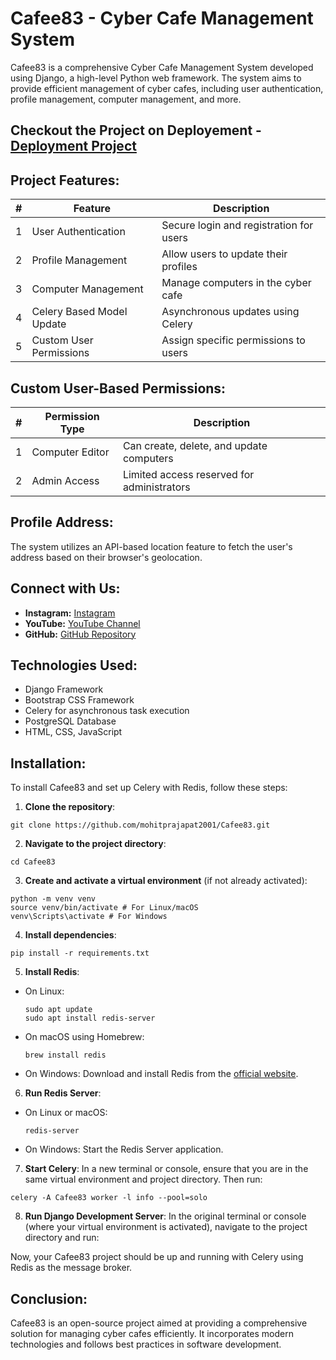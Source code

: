 # Cafee83 - Cyber Cafe Management System

Cafee83 is a comprehensive Cyber Cafe Management System developed using Django, a high-level Python web framework. The system aims to provide efficient management of cyber cafes, including user authentication, profile management, computer management, and more.

## Checkout the Project on Deployement - [Deployment Project](https://cafee83.pythonanywhere.com/home/)


## Project Features:
| # | Feature                  | Description                                    |
|---|--------------------------|------------------------------------------------|
| 1 | User Authentication      | Secure login and registration for users        |
| 2 | Profile Management       | Allow users to update their profiles           |
| 3 | Computer Management      | Manage computers in the cyber cafe             |
| 4 | Celery Based Model Update | Asynchronous updates using Celery            |
| 5 | Custom User Permissions | Assign specific permissions to users            |

## Custom User-Based Permissions:
| # | Permission Type   | Description                               |
|---|-------------------|-------------------------------------------|
| 1 | Computer Editor   | Can create, delete, and update computers |
| 2 | Admin Access      | Limited access reserved for administrators|

## Profile Address:
The system utilizes an API-based location feature to fetch the user's address based on their browser's geolocation.

## Connect with Us:
- **Instagram:** [Instagram](https://www.instagram.com/itsmohit.codes/)
- **YouTube:** [YouTube Channel](https://www.youtube.com/@itsmohitcodes)
- **GitHub:** [GitHub Repository](https://github.com/mohitprajapat2001)

## Technologies Used:
- Django Framework
- Bootstrap CSS Framework
- Celery for asynchronous task execution
- PostgreSQL Database
- HTML, CSS, JavaScript

## Installation:
To install Cafee83 and set up Celery with Redis, follow these steps:

1. **Clone the repository**:
```
git clone https://github.com/mohitprajapat2001/Cafee83.git
```

2. **Navigate to the project directory**:
```
cd Cafee83
```

3. **Create and activate a virtual environment** (if not already activated):
```
python -m venv venv
source venv/bin/activate # For Linux/macOS
venv\Scripts\activate # For Windows
```

4. **Install dependencies**:
```
pip install -r requirements.txt
```

5. **Install Redis**:
- On Linux:
  ```
  sudo apt update
  sudo apt install redis-server
  ```
- On macOS using Homebrew:
  ```
  brew install redis
  ```
- On Windows:
  Download and install Redis from the [official website](https://redis.io/download).

6. **Run Redis Server**:
- On Linux or macOS:
  ```
  redis-server
  ```
- On Windows:
  Start the Redis Server application.

7. **Start Celery**:
In a new terminal or console, ensure that you are in the same virtual environment and project directory. Then run:
```
celery -A Cafee83 worker -l info --pool=solo
```

8. **Run Django Development Server**:
In the original terminal or console (where your virtual environment is activated), navigate to the project directory and run:

Now, your Cafee83 project should be up and running with Celery using Redis as the message broker.


## Conclusion:
Cafee83 is an open-source project aimed at providing a comprehensive solution for managing cyber cafes efficiently. It incorporates modern technologies and follows best practices in software development.
